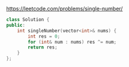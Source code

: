 https://leetcode.com/problems/single-number/

```c++
class Solution {
public:
    int singleNumber(vector<int>& nums) {
        int res = 0;
        for (int& num : nums) res ^= num;
        return res;
    }
};
```

